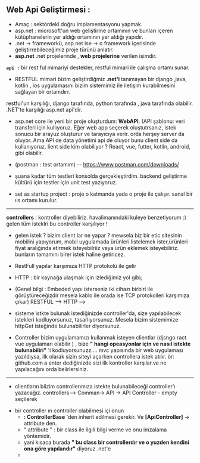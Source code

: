 
## Web Api Geliştirmesi : 

- Amaç : sektördeki doğru implamentasyonu yapmak.
- asp.net : microsoft'un web geliştirme ortamının ve bunları içeren kütüphanelerin yer aldığı ortamının yer aldığı yapıdır.
- .net -> frameworkü,  asp.net ise -> o framework içerisinde geliştirrebileceğimiz proje türünü anlatır.
- **asp.net** .net projelerinde , **web projelerine** verilen isimdir.

**`api :`** bir rest ful mimariyi destekler, restful mimari ile çalışma ortamı sunar.  
- RESTFUL mimari bizim geliştirdiğmiz **.net'i** tanımayan bir django ,java, kotlin , ios uygulamasını bizim sistemimiz ile iletişim kurabilmesini  sağlayan bir ortamdırr.

restful'un karşılığı, django tarafında, python tarafında , java tarafında olabilir.  .NET'te karşılığı asp.net api'dir.


- asp.net core ile yeni bir proje oluşturdum:  **WebAPI**.  (API şablonu: veri transferi için kullıyoruz. Eğer web app seçerek oluştutrsanız, istek sonucu bir arayuz oluşturur
ve tarayıcıya verir. orda herşey server da oluyor. Ama API de data yönetimi api de oluyor bunu client side da kullanıyoruz. 
lient side kim olabiliyor ? React, vue, futter, kotlin, android, gibi olabilir.

- (postman : test ortamım) -- https://www.postman.com/downloads/
- şuana kadar tüm testleri konsolda gerçekleştirdim. backend geliştirme kültürü için testler için unit test yazıyoruz.
- set as startup project : proje o katmanda yada o proje ile çalışır. sanal bir ııs ortamı kurulur. 
----
**controllers** : kontroller diyebiliriz. havalimanındaki kuleye benzetiyorum :) gelen tüm isteklri bu controller karşılıyor ! 

- gelen istek ?  bizim client lar ne yapar ?  mewsela biz bir etic sitesinin mobilini yapıyorum, mobil uygulamada ürünleri listelemek ister,ürünleri fiyat aralığında etirmek isteyebilriiz veya ürün eklemek isteyebiliriz. bunların tamamını birer istek haline getiricez. 
- RestFull yapılar karşımıza HTTP protokolü ile gelir
- HTTP : bir kaynağa ulaşmak için izlediğimiz yol gibi;  
- (Genel bilgi : Embeded yapı isterseniz iki cihazı birbiri ile görüştüreceğizdir mesela kablo ile orada ise  TCP protokolleri karşımıza çıkar)
RESTFUL --> HTTP --> 

- sisteme istkte bulunak istediğinizde controller'da, size yapılabilecek istekleri kodluyorsunuz, tasarlıyorsunuz.  Mesela bizim sistemimize httpGet isteğinde bulunabilirler diyorsunuz.
- Controller bizim uygulamamızı kullanmak isteyen clientlar (djsngo ract vue uygulamarı olabilir ) , bize **" hangi opeasyonlar için ve nasıl istekte bulunabiliri"** 'i kodluyorsunuzz....  mvc yapısında bir web uygulaması yazıldıysa, ilk olarak sizin siteyi açarken controllera istek atılır. ör:  github.com a  enter dediğinizde sizi ilk kontroller karşılar.ve ne yapılacağını orda belirlersiniz.

-----
- clientların biizim controllerımıza istekte bulunabileceği  controller'ı yazacağız.
controllers--> Comman-> API -> API Controller - empty seçilerek

* bir controller ın controller olabilmesi içi onun
  -  **: ControllerBase** 'den inherit edilmesi gerekir. Ve  **[ApiController]**  -> attribute den.
  - " attribute " : bir class ile ilgili bilgi verme ve onu imzalama yöntemidir.
  - yani kısaca burada **" bu class bir controllerdır ve o yuzden kendini ona göre yapılandır"**  diyoruz .net'e  
  - 